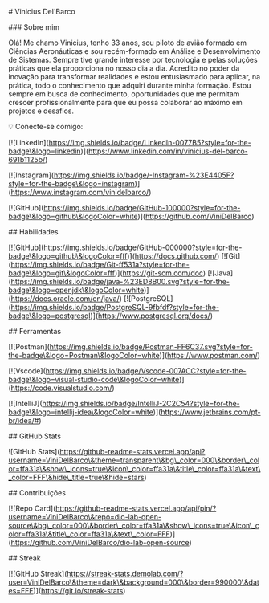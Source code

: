 \# Vinicius Del'Barco



\### Sobre mim



Olá! Me chamo Vinicius, tenho 33 anos, sou piloto de avião formado em Ciências Aeronáuticas e sou recém-formado em Análise e Desenvolvimento de Sistemas. Sempre tive grande interesse por tecnologia e pelas soluções práticas que ela proporciona no nosso dia a dia. Acredito no poder da inovação para transformar realidades e estou entusiasmado para aplicar, na prática, todo o conhecimento que adquiri durante minha formação. Estou sempre em busca de conhecimento, oportunidades que me permitam crescer profissionalmente para que eu possa colaborar ao máximo em projetos e desafios. 



💡 Conecte-se comigo:



\[!\[LinkedIn](https://img.shields.io/badge/LinkedIn-0077B5?style=for-the-badge\&logo=linkedin)](https://www.linkedin.com/in/vinicius-del-barco-691b1125b/)

\[!\[Instagram](https://img.shields.io/badge/-Instagram-%23E4405F?style=for-the-badge\&logo=instagram)](https://www.instagram.com/vinidelbarco/)

\[!\[GitHub](https://img.shields.io/badge/GitHub-100000?style=for-the-badge\&logo=github\&logoColor=white)](https://github.com/ViniDelBarco)



\## Habilidades



\[!\[GitHub](https://img.shields.io/badge/GitHub-000000?style=for-the-badge\&logo=github\&logoColor=fff)](https://docs.github.com/) \[!\[Git](https://img.shields.io/badge/Git-ff531a?style=for-the-badge\&logo=git\&logoColor=fff)](https://git-scm.com/doc) \[!\[Java](https://img.shields.io/badge/java-%23ED8B00.svg?style=for-the-badge\&logo=openjdk\&logoColor=white)](https://docs.oracle.com/en/java/) \[!\[PostgreSQL](https://img.shields.io/badge/PostgreSQL-9fbfdf?style=for-the-badge\&logo=postgresql)](https://www.postgresql.org/docs/)



\## Ferramentas



\[!\[Postman](https://img.shields.io/badge/Postman-FF6C37.svg?style=for-the-badge\&logo=Postman\&logoColor=white)](https://www.postman.com/)

\[!\[Vscode](https://img.shields.io/badge/Vscode-007ACC?style=for-the-badge\&logo=visual-studio-code\&logoColor=white)](https://code.visualstudio.com/)

\[!\[IntelliJ](https://img.shields.io/badge/IntelliJ-2C2C54?style=for-the-badge\&logo=intellij-idea\&logoColor=white)](https://www.jetbrains.com/pt-br/idea/#)



\## GitHub Stats



!\[GitHub Stats](https://github-readme-stats.vercel.app/api?username=ViniDelBarco\&theme=transparent\&bg\_color=000\&border\_color=ffa31a\&show\_icons=true\&icon\_color=ffa31a\&title\_color=ffa31a\&text\_color=FFF\&hide\_title=true\&hide=stars)



\## Contribuições



\[!\[Repo Card](https://github-readme-stats.vercel.app/api/pin/?username=ViniDelBarco\&repo=dio-lab-open-source\&bg\_color=000\&border\_color=ffa31a\&show\_icons=true\&icon\_color=ffa31a\&title\_color=ffa31a\&text\_color=FFF)](https://github.com/ViniDelBarco/dio-lab-open-source)



\## Streak



\[!\[GitHub Streak](https://streak-stats.demolab.com/?user=ViniDelBarco\&theme=dark\&background=000\&border=990000\&dates=FFF)](https://git.io/streak-stats)

